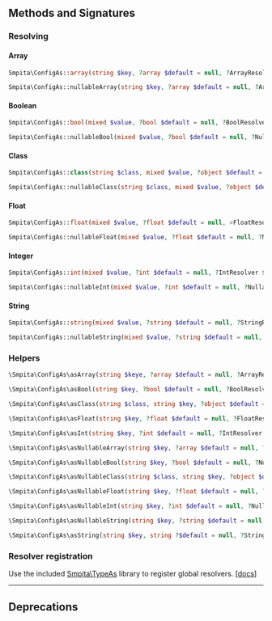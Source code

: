 ## Methods and Signatures

### Resolving

#### Array

```php
Smpita\ConfigAs::array(string $key, ?array $default = null, ?ArrayResolver $resolver = null): array
```

```php
Smpita\ConfigAs::nullableArray(string $key, ?array $default = null, ?ArrayResolver $resolver = null): ?array
```

#### Boolean

```php
Smpita\ConfigAs::bool(mixed $value, ?bool $default = null, ?BoolResolver $resolver = null): bool
```

```php
Smpita\ConfigAs::nullableBool(mixed $value, ?bool $default = null, ?NullableBoolResolver $resolver = null): ?bool
```

#### Class

```php
Smpita\ConfigAs::class(string $class, mixed $value, ?object $default = null, ?ClassResolver $resolver = null): object
```

```php
Smpita\ConfigAs::nullableClass(string $class, mixed $value, ?object $default = null, ?NullableClassResolver $resolver = null): ?object
```

#### Float

```php
Smpita\ConfigAs::float(mixed $value, ?float $default = null, >FloatResolver $resolver = null): float
```

```php
Smpita\ConfigAs::nullableFloat(mixed $value, ?float $default = null, ?NullableFloatResolver $resolver = null): ?float
```

#### Integer

```php
Smpita\ConfigAs::int(mixed $value, ?int $default = null, ?IntResolver $resolver = null): int
```

```php
Smpita\ConfigAs::nullableInt(mixed $value, ?int $default = null, ?NullableIntResolver $resolver = null): ?int
```

#### String

```php
Smpita\ConfigAs::string(mixed $value, ?string $default = null, ?StringResolver $resolver = null): string
```

```php
Smpita\ConfigAs::nullableString(mixed $value, ?string $default = null, ?NullableStringResolver $resolver = null): ?string
```

### Helpers

```php
\Smpita\ConfigAs\asArray(string $keye, ?array $default = null, ?ArrayResolver $resolver = null): array
```

```php
\Smpita\ConfigAs\asBool(string $key, ?bool $default = null, ?BoolResolver $resolver = null): bool
```

```php
\Smpita\ConfigAs\asClass(string $class, string $key, ?object $default = null, ?ClassResolver $resolver = null)
```

```php
\Smpita\ConfigAs\asFloat(string $key, ?float $default = null, ?FloatResolver $resolver = null): float
```

```php
\Smpita\ConfigAs\asInt(string $key, ?int $default = null, ?IntResolver $resolver = null): int
```

```php
\Smpita\ConfigAs\asNullableArray(string $key, ?array $default = null, ?NullableArrayResolver $resolver = null): ?array
```

```php
\Smpita\ConfigAs\asNullableBool(string $key, ?bool $default = null, ?NullableBoolResolver $resolver = null): ?bool
```

```php
\Smpita\ConfigAs\asNullableClass(string $class, string $key, ?object $default = null, ?NullableClassResolver $resolver = null): ?object
```

```php
\Smpita\ConfigAs\asNullableFloat(string $key, ?float $default = null, ?NullableFloatResolver $resolver = null): ?float
```

```php
\Smpita\ConfigAs\asNullableInt(string $key, ?int $default = null, ?NullableIntResolver $resolver = null): ?int
```

```php
\Smpita\ConfigAs\asNullableString(string $key, ?string $default = null, ?NullableStringResolver $resolver = null): ?string
```

```php
\Smpita\ConfigAs\asString(string $key, string ?$default = null, ?StringResolver $resolver = null): string
```

### Resolver registration

Use the included [Smpita\TypeAs](https://github.com/smpita/typeas/) library to register global resolvers. [[docs](https://github.com/smpita/typeas/blob/main/docs/signatures.md#resolver-registration)]

---

## Deprecations
